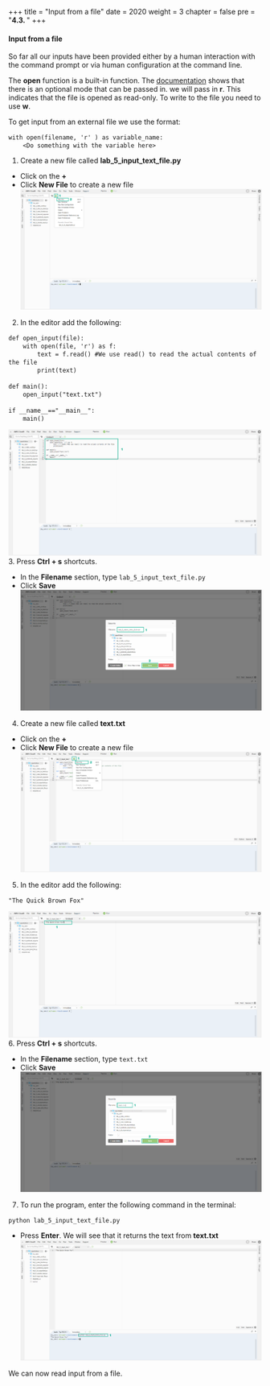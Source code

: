 +++
title = "Input from a file"
date = 2020
weight = 3
chapter = false
pre = "<b>4.3. </b>"
+++
#### Input from a file

So far all our inputs have been provided either by a human interaction with the command prompt or via human configuration at the command line.

The **open** function is a built-in function. The [documentation](https://docs.python.org/3/library/functions.html#open) shows that there is an optional mode that can be passed in. we will pass in **r**. This indicates that the file is opened as read-only. To write to the file you need to use **w**.

To get input from an external file we use the format:
```
with open(filename, 'r' ) as variable_name:
    <Do something with the variable here>
```

1. Create a new file called **lab_5_input_text_file.py**
* Click on the **+** 
* Click **New File** to create a new file
![Dictionaries](/images/8-input/8.3-input-from-a-file/input-from-a-file-001.png?featherlight=false&width=90pc)
2. In the editor add the following:
```
def open_input(file):
    with open(file, 'r') as f:
        text = f.read() #We use read() to read the actual contents of the file
        print(text)

def main():
    open_input("text.txt")

if __name__=="__main__":
    main()
```
![Dictionaries](/images/8-input/8.3-input-from-a-file/input-from-a-file-002.png?featherlight=false&width=90pc)
3. Press **Ctrl + s** shortcuts.
* In the **Filename** section, type ```lab_5_input_text_file.py```
* Click **Save**
![Dictionaries](/images/8-input/8.3-input-from-a-file/input-from-a-file-003.png?featherlight=false&width=90pc)
4. Create a new file called **text.txt**
* Click on the **+** 
* Click **New File** to create a new file
![Dictionaries](/images/8-input/8.3-input-from-a-file/input-from-a-file-004.png?featherlight=false&width=90pc)
5. In the editor add the following:
```
"The Quick Brown Fox"
```
![Dictionaries](/images/8-input/8.3-input-from-a-file/input-from-a-file-005.png?featherlight=false&width=90pc)
6. Press **Ctrl + s** shortcuts.
* In the **Filename** section, type ```text.txt```
* Click **Save**
![Dictionaries](/images/8-input/8.3-input-from-a-file/input-from-a-file-006.png?featherlight=false&width=90pc)
7. To run the program, enter the following command in the terminal:
```
python lab_5_input_text_file.py
```
* Press **Enter**. We will see that it returns the text from **text.txt**
![Dictionaries](/images/8-input/8.3-input-from-a-file/input-from-a-file-007.png?featherlight=false&width=90pc)

We can now read input from a file.